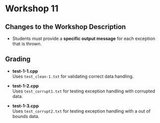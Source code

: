 # Workshop 11

## Changes to the Workshop Description

- Students must provide a **specific output message** for each exception that is thrown.

## Grading

- **test-1-1.cpp**  
  Uses `test_clean-1.txt` for validating correct data handling.
  
- **test-1-2.cpp**  
  Uses `test_corrupt1.txt` for testing exception handling with corrupted data.
  
- **test-1-3.cpp**  
  Uses `test_corrupt2.txt` for testing exception handling with a out of bounds data.
